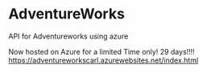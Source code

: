 # AdventureWorks
API for Adventureworks using azure

Now hosted on Azure for a limited Time only! 29 days!!!!
https://adventureworkscarl.azurewebsites.net/index.html

